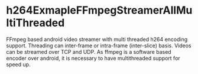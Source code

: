 # h264ExmapleFFmpegStreamerAllMultiThreaded

FFmpeg based android video streamer with multi threaded h264 encoding support. Threading can inter-frame or intra-frame (inter-slice) basis. Videos can be streamed over TCP and UDP. As ffmpeg is a software based encoder over android, it is necessary to have multithreaded support for speed up. 
